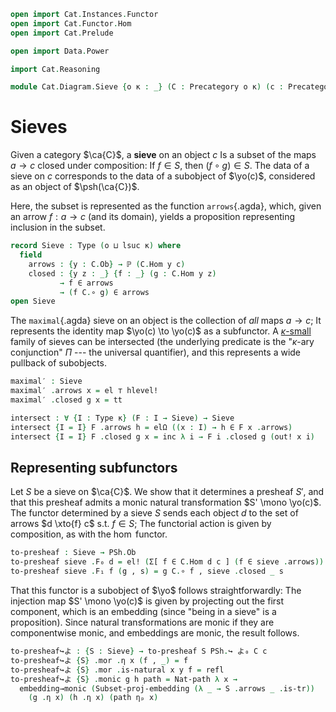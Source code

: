 ```agda
open import Cat.Instances.Functor
open import Cat.Functor.Hom
open import Cat.Prelude

open import Data.Power

import Cat.Reasoning

module Cat.Diagram.Sieve {o κ : _} (C : Precategory o κ) (c : Precategory.Ob C) where
```

<!--
```agda
private
  module C = Cat.Reasoning C
  module PSh = Cat.Reasoning (PSh κ C)
open PSh._↪_
open _=>_
open Functor
```
-->

# Sieves

Given a category $\ca{C}$, a **sieve** on an object $c$ Is a subset of
the maps $a \to c$ closed under composition: If $f \in S$, then $(f
\circ g) \in S$. The data of a sieve on $c$ corresponds to the data of a
subobject of $\yo(c)$, considered as an object of $\psh(\ca{C})$.

Here, the subset is represented as the function `arrows`{.agda}, which,
given an arrow $f : a \to c$ (and its domain), yields a proposition
representing inclusion in the subset.

```agda
record Sieve : Type (o ⊔ lsuc κ) where
  field
    arrows : {y : C.Ob} → ℙ (C.Hom y c)
    closed : {y z : _} {f : _} (g : C.Hom y z)
           → f ∈ arrows
           → (f C.∘ g) ∈ arrows
open Sieve
```

The `maximal`{.agda} sieve on an object is the collection of _all_ maps
$a \to c$; It represents the identity map $\yo(c) \to \yo(c)$ as a
subfunctor. A [$\kappa$-small] family of sieves can be intersected (the
underlying predicate is the "$\kappa$-ary conjunction" $\Pi$ --- the
universal quantifier), and this represents a wide pullback of
subobjects.

[$\kappa$-small]: 1Lab.intro.html#universes-and-size-issues

```agda
maximal′ : Sieve
maximal′ .arrows x = el ⊤ hlevel!
maximal′ .closed g x = tt

intersect : ∀ {I : Type κ} (F : I → Sieve) → Sieve
intersect {I = I} F .arrows h = elΩ ((x : I) → h ∈ F x .arrows)
intersect {I = I} F .closed g x = inc λ i → F i .closed g (out! x i)
```

## Representing subfunctors

Let $S$ be a sieve on $\ca{C}$. We show that it determines a presheaf
$S'$, and that this presheaf admits a monic natural transformation $S'
\mono \yo(c)$. The functor determined by a sieve $S$ sends each object
$d$ to the set of arrows $d \xto{f} c$ s.t. $f \in S$; The functorial
action is given by composition, as with the $\hom$ functor.

```agda
to-presheaf : Sieve → PSh.Ob
to-presheaf sieve .F₀ d = el! (Σ[ f ∈ C.Hom d c ] (f ∈ sieve .arrows))
to-presheaf sieve .F₁ f (g , s) = g C.∘ f , sieve .closed _ s
```

<!--
```agda
to-presheaf sieve .F-id = funext λ _ →
  Σ-prop-path (λ _ → hlevel!) (C.idr _)
to-presheaf sieve .F-∘ f g = funext λ _ →
  Σ-prop-path (λ _ → hlevel!) (C.assoc _ _ _)
```
-->

That this functor is a subobject of $\yo$ follows straightforwardly: The
injection map $S' \mono \yo(c)$ is given by projecting out the first
component, which is an embedding (since "being in a sieve" is a
proposition). Since natural transformations are monic if they are
componentwise monic, and embeddings are monic, the result follows.

```agda
to-presheaf↪よ : {S : Sieve} → to-presheaf S PSh.↪ よ₀ C c
to-presheaf↪よ {S} .mor .η x (f , _) = f
to-presheaf↪よ {S} .mor .is-natural x y f = refl
to-presheaf↪よ {S} .monic g h path = Nat-path λ x →
  embedding→monic (Subset-proj-embedding (λ _ → S .arrows _ .is-tr))
    (g .η x) (h .η x) (path ηₚ x)
```
